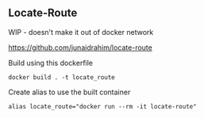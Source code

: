 Locate-Route
---
WIP - doesn't make it out of docker network

https://github.com/junaidrahim/locate-route

Build using this dockerfile

`docker build . -t locate_route`

Create alias to use the built container

`alias locate_route="docker run --rm -it locate-route"`
